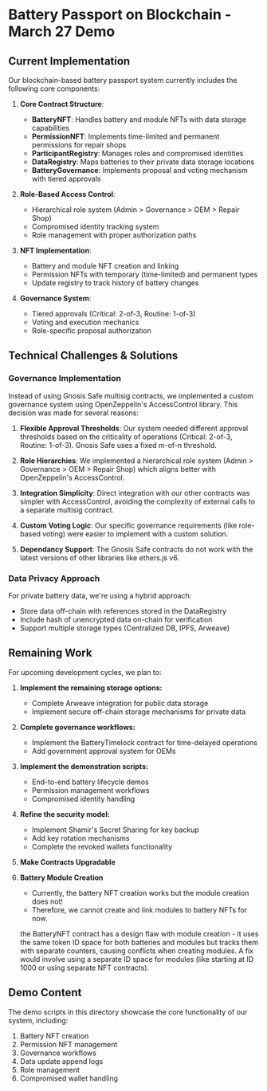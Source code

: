 # Battery Passport on Blockchain - March 27 Demo

## Current Implementation

Our blockchain-based battery passport system currently includes the following core components:

1. **Core Contract Structure**:
   - **BatteryNFT**: Handles battery and module NFTs with data storage capabilities
   - **PermissionNFT**: Implements time-limited and permanent permissions for repair shops
   - **ParticipantRegistry**: Manages roles and compromised identities
   - **DataRegistry**: Maps batteries to their private data storage locations
   - **BatteryGovernance**: Implements proposal and voting mechanism with tiered approvals

2. **Role-Based Access Control**:
   - Hierarchical role system (Admin > Governance > OEM > Repair Shop)
   - Compromised identity tracking system
   - Role management with proper authorization paths

3. **NFT Implementation**:
   - Battery and module NFT creation and linking
   - Permission NFTs with temporary (time-limited) and permanent types
   - Update registry to track history of battery changes

4. **Governance System**:
   - Tiered approvals (Critical: 2-of-3, Routine: 1-of-3)
   - Voting and execution mechanics
   - Role-specific proposal authorization

## Technical Challenges & Solutions

### Governance Implementation
Instead of using Gnosis Safe multisig contracts, we implemented a custom governance system using OpenZeppelin's AccessControl library. This decision was made for several reasons:

1. **Flexible Approval Thresholds**: Our system needed different approval thresholds based on the criticality of operations (Critical: 2-of-3, Routine: 1-of-3). Gnosis Safe uses a fixed m-of-n threshold.

2. **Role Hierarchies**: We implemented a hierarchical role system (Admin > Governance > OEM > Repair Shop) which aligns better with OpenZeppelin's AccessControl.

3. **Integration Simplicity**: Direct integration with our other contracts was simpler with AccessControl, avoiding the complexity of external calls to a separate multisig contract.

4. **Custom Voting Logic**: Our specific governance requirements (like role-based voting) were easier to implement with a custom solution.

5. **Dependancy Support**: The Gnosis Safe contracts do not work with the latest versions of other libraries like ethers.js v6.

### Data Privacy Approach
For private battery data, we're using a hybrid approach:
- Store data off-chain with references stored in the DataRegistry
- Include hash of unencrypted data on-chain for verification
- Support multiple storage types (Centralized DB, IPFS, Arweave)

## Remaining Work

For upcoming development cycles, we plan to:

1. **Implement the remaining storage options:**
   - Complete Arweave integration for public data storage
   - Implement secure off-chain storage mechanisms for private data

2. **Complete governance workflows:**
   - Implement the BatteryTimelock contract for time-delayed operations
   - Add government approval system for OEMs

3. **Implement the demonstration scripts:**
   - End-to-end battery lifecycle demos
   - Permission management workflows
   - Compromised identity handling

4. **Refine the security model:**
   - Implement Shamir's Secret Sharing for key backup
   - Add key rotation mechanisms
   - Complete the revoked wallets functionality

5. **Make Contracts Upgradable**
6. **Battery Module Creation**
   - Currently, the battery NFT creation works but the module creation does not!
   - Therefore, we cannot create and link modules to battery NFTs for now. 
   >>>
    the BatteryNFT contract has a design flaw with module creation - it uses the same token ID space for both batteries and modules but tracks them with separate counters, causing conflicts when creating modules. A fix would involve using a separate ID space for modules (like starting at ID 1000 or using separate NFT contracts).
   >>>


## Demo Content

The demo scripts in this directory showcase the core functionality of our system, including:

1. Battery NFT creation
2. Permission NFT management
3. Governance workflows
4. Data update append logs
5. Role management
6. Compromised wallet handling
